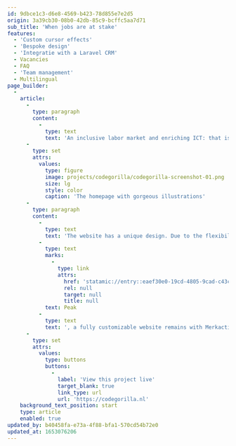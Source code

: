 ```yaml
---
id: 9dbce1c3-d6e8-4569-b423-78d855e7e2d5
origin: 3a39cb30-08b0-42db-85c9-bcffc5aa7d71
sub_title: 'When jobs are at stake'
features:
  - 'Custom cursor effects'
  - 'Bespoke design'
  - 'Integratie with a Laravel CRM'
  - Vacancies
  - FAQ
  - 'Team management'
  - Multilingual
page_builder:
  -
    article:
      -
        type: paragraph
        content:
          -
            type: text
            text: 'An inclusive labor market and enriching ICT: that is what CodeGorilla stands for. They organize coding bootcamps for motivated job seekers who want to learn the programming profession and then match them with employers with whom we work closely.'
      -
        type: set
        attrs:
          values:
            type: figure
            image: projects/codegorilla/codegorilla-screenshot-01.png
            size: lg
            style: color
            caption: 'The homepage with gorgeous illustrations'
      -
        type: paragraph
        content:
          -
            type: text
            text: 'The website has a unique design. Due to the flexibility of Statamic and '
          -
            type: text
            marks:
              -
                type: link
                attrs:
                  href: 'statamic://entry::eaef30e0-19cd-4805-9cad-c43c96e2a50a'
                  rel: null
                  target: null
                  title: null
            text: Peak
          -
            type: text
            text: ', a fully customizable website remains with Merkactivisten keeping an eye on content and quality.'
      -
        type: set
        attrs:
          values:
            type: buttons
            buttons:
              -
                label: 'View this project live'
                target_blank: true
                link_type: url
                url: 'https://codegorilla.nl'
    background_text_position: start
    type: article
    enabled: true
updated_by: b40458fa-e73a-4f88-bfa1-570cd54b72e0
updated_at: 1653076206
---
```

